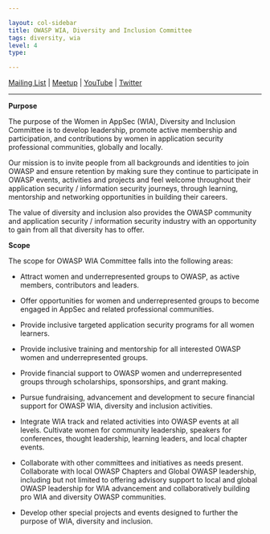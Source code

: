 ```yaml
---

layout: col-sidebar
title: OWASP WIA, Diversity and Inclusion Committee
tags: diversity, wia
level: 4
type: 

---
```


<!-- rebuild 1 -->
[Mailing List](https://groups.google.com/a/owasp.org/forum/?hl=en#!forum/wia-committee) | [Meetup](https://www.meetup.com/womeninappsec) | [YouTube](https://www.youtube.com/channel/UCNtmqb4TjrJlkr-ZND5tmYg) | [Twitter](https://twitter.com/OWASPWIA)

---

**Purpose**

The purpose of the Women in AppSec (WIA), Diversity and Inclusion Committee is to develop leadership, promote active membership and participation, and contributions by women in application security professional communities, globally and locally.

Our mission is to invite people from all backgrounds and identities to join OWASP and ensure retention by making sure they continue to participate in OWASP events, activities and projects and feel welcome throughout their application security / information security journeys, through learning, mentorship and networking opportunities in building their careers. 

The value of diversity and inclusion also provides the OWASP community and application security / information security industry with an opportunity to gain from all that diversity has to offer. 


**Scope**

The scope for OWASP WIA Committee falls into the following areas:

+ Attract women and underrepresented groups to OWASP, as active members, contributors and leaders.

+ Offer opportunities for women and underrepresented groups to become engaged in AppSec and related professional communities.

+ Provide inclusive targeted application security programs for all women learners.

+ Provide inclusive training and mentorship for all interested OWASP women and underrepresented groups.

+ Provide financial support to OWASP women and underrepresented groups through scholarships, sponsorships, and grant making.

+ Pursue fundraising, advancement and development to secure financial support for OWASP WIA, diversity and inclusion activities.

+ Integrate WIA track and related activities into OWASP events at all levels.
Cultivate women for community leadership, speakers for conferences, thought leadership, learning leaders, and local chapter events.

+ Collaborate with other committees and initiatives as needs present.
Collaborate with local OWASP Chapters and Global OWASP leadership, including but not limited to offering advisory support to local and global OWASP leadership for WIA advancement and collaboratively building pro WIA and diversity OWASP communities.

+ Develop other special projects and events designed to further the purpose of WIA, diversity and inclusion.
